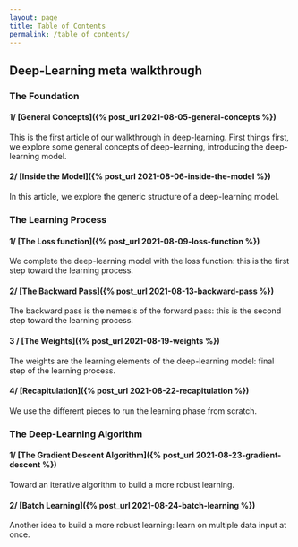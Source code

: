 ```yaml
---
layout: page
title: Table of Contents
permalink: /table_of_contents/
---
```


## Deep-Learning meta walkthrough

### The Foundation

#### 1/ [General Concepts]({% post_url 2021-08-05-general-concepts %})

This is the first article of our walkthrough in deep-learning.
First things first, we explore some general concepts of deep-learning, introducing the deep-learning model.

#### 2/ [Inside the Model]({% post_url 2021-08-06-inside-the-model %})

In this article, we explore the generic structure of a deep-learning model.

### The Learning Process

#### 1/ [The Loss function]({% post_url 2021-08-09-loss-function %})

We complete the deep-learning model with the loss function: this is the first step toward the learning process.

#### 2/ [The Backward Pass]({% post_url 2021-08-13-backward-pass %})

The backward pass is the nemesis of the forward pass: this is the second step toward the learning process.

#### 3 / [The Weights]({% post_url 2021-08-19-weights %})

The weights are the learning elements of the deep-learning model: final step of the learning process.

#### 4/ [Recapitulation]({% post_url 2021-08-22-recapitulation %})

We use the different pieces to run the learning phase from scratch.

### The Deep-Learning Algorithm

#### 1/ [The Gradient Descent Algorithm]({% post_url 2021-08-23-gradient-descent %})

Toward an iterative algorithm to build a more robust learning.

#### 2/ [Batch Learning]({% post_url 2021-08-24-batch-learning %})

Another idea to build a more robust learning: learn on multiple data input at once.
